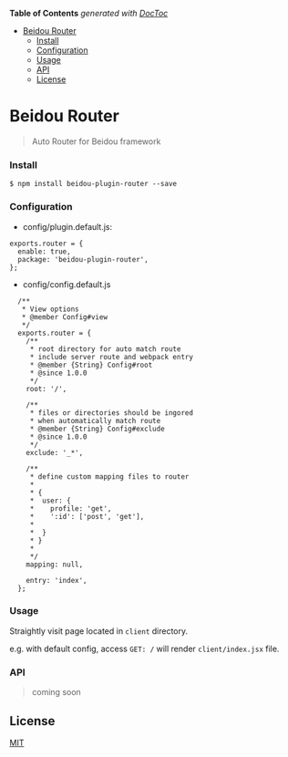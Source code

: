 <!-- START doctoc generated TOC please keep comment here to allow auto update -->
<!-- DON'T EDIT THIS SECTION, INSTEAD RE-RUN doctoc TO UPDATE -->
**Table of Contents**  *generated with [DocToc](https://github.com/thlorenz/doctoc)*

- [Beidou Router](#beidou-router)
    - [Install](#install)
    - [Configuration](#configuration)
    - [Usage](#usage)
    - [API](#api)
  - [License](#license)

<!-- END doctoc generated TOC please keep comment here to allow auto update -->

Beidou Router
=================

> Auto Router for Beidou framework 

### Install

```
$ npm install beidou-plugin-router --save
```

### Configuration  

- config/plugin.default.js:  

``` 
exports.router = {
  enable: true,
  package: 'beidou-plugin-router',
};
```  

- config/config.default.js  

```  
  /**
   * View options
   * @member Config#view
   */
  exports.router = {
    /**
     * root directory for auto match route
     * include server route and webpack entry
     * @member {String} Config#root
     * @since 1.0.0
     */
    root: '/',

    /**
     * files or directories should be ingored
     * when automatically match route
     * @member {String} Config#exclude
     * @since 1.0.0
     */
    exclude: '_*',

    /**
     * define custom mapping files to router
     *
     * {
     *  user: {
     *    profile: 'get',
     *    ':id': ['post', 'get'],
     *    
     *  }
     * }
     * 
     */
    mapping: null,

    entry: 'index',
  };
```  

### Usage

Straightly visit page located in `client` directory. 

e.g. with default config, access `GET: /` will render `client/index.jsx` file.

### API

> coming soon

## License

[MIT](LICENSE)
